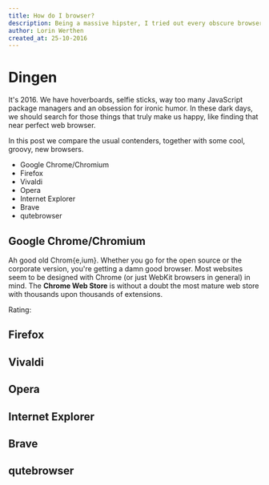 ```yaml
---
title: How do I browser?
description: Being a massive hipster, I tried out every obscure browser I could find. These are my opinions, for what it's worth.
author: Lorin Werthen
created_at: 25-10-2016
---
```


# Dingen

It's 2016. We have hoverboards, selfie sticks, way too many JavaScript package managers and an obsession for ironic humor. In these dark days, we should search for those things that truly make us happy, like finding that near perfect web browser.

In this post we compare the usual contenders, together with some cool, groovy, new browsers.

* Google Chrome/Chromium
* Firefox
* Vivaldi
* Opera
* Internet Explorer
* Brave
* qutebrowser

## Google Chrome/Chromium
Ah good old Chrom{e,ium}. Whether you go for the open source or the corporate version, you're getting a damn good browser. Most websites seem to be designed with Chrome (or just WebKit browsers in general) in mind. The **Chrome Web Store** is without a doubt the most mature web store with thousands upon thousands of extensions.

Rating: <i class="fa fa-star"></i> <i class="fa fa-star"></i> <i class="fa fa-star"></i> <i class="fa fa-star"></i>

## Firefox


## Vivaldi


## Opera


## Internet Explorer


## Brave


## qutebrowser
